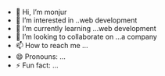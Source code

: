 - 👋 Hi, I’m monjur
- 👀 I’m interested in ..web development  
- 🌱 I’m currently learning ...web development
- 💞️ I’m looking to collaborate on ...a company
- 📫 How to reach me ...
- 😄 Pronouns: ...
- ⚡ Fun fact: ...

<!---
monjurk786/monjurk786 is a ✨ special ✨ repository because its `README.md` (this file) appears on your GitHub profile.
You can click the Preview link to take a look at your changes.
--->
